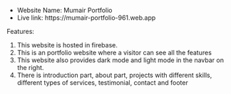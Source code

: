 <ul>
  <li>
    Website Name: Mumair Portfolio
  </li>
  <li>
    Live link: https://mumair-portfolio-961.web.app
  </li>
</ul>


Features:
<ol>
  <li>This website is hosted in firebase.</li>
  <li>This is an portfolio website where a visitor can see all the features </li>
  <li>This website also provides dark mode and light mode in the navbar on the right.</li>
  <li>There is introduction part, about part, projects with different skills, different types of services, testimonial, contact and footer</li>
</ol>

